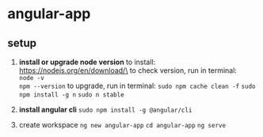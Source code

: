 # angular-app

## setup
1. **install or upgrade node version**
to install: https://nodejs.org/en/download/\ 
to check version, run in terminal:\
`node -v`\
`npm --version`
to upgrade, run in terminal:
`sudo npm cache clean -f`
`sudo npm install -g n`
`sudo n stable`

2. **install angular cli**
`sudo npm install -g @angular/cli`

3. create workspace
`ng new angular-app`
`cd angular-app`
`ng serve`
